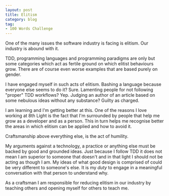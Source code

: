 ```yaml
---
layout: post
title: Elitism
category: blog
tag:
- 100 Words Challenge
---
```

One of the many issues the software industry is facing is elitism. Our industry is abound with it.

TDD, programming languages and programming paradigms are only but some categories which act as fertile ground on which elitist behaviours grow. There are of course even worse examples that are based purely on gender.

I have engaged myself in such acts of elitism. Bashing a language because everyone else seems to do it? Sure. Lamenting people for not following "proper" TDD workflows? Yep. Judging an author of an article based on some nebulous ideas without any substance? Guilty as charged.

I am learning and I'm getting better at this. One of the reasons I love working at 8th Light is the fact that I'm surrounded by people that help me grow as a developer and as a person. This in turn helps me recognise better the areas in which elitism can be applied and how to avoid it.

Craftsmanship above everything else, is the act of humility.

My arguments against a technology, a practice or anything else must be backed by good and grounded ideas. Just because I follow TDD it does not mean I am superior to someone that doesn't and in that light I should not be acting as though I am. My ideas of what good design is comprised of could be very different to someone's else. It is my _duty_ to engage in a meaningful conversation with that person to understand why.

As a craftsman I am responsible for reducing elitism in our industry by teaching others and opening myself for others to teach me.
